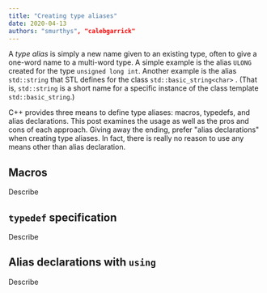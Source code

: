 ```yaml
---
title: "Creating type aliases"
date: 2020-04-13
authors: "smurthys", "calebgarrick"
---
```


A _type alias_ is simply a new name given to an existing type, often to give a one-word name to a multi-word type. A simple example is the alias `ULONG` created for the type `unsigned long int`. Another example is the alias `std::string` that STL defines for the class `std::basic_string<char>` . \(That is, `std::string` is a short name for a specific instance of the class template `std::basic_string`.\)
<!--more-->

C++ provides three means to define type aliases: macros, typedefs, and alias declarations. This post examines the usage as well as the pros and cons of each approach. Giving away the ending, prefer "alias declarations" when creating type aliases. In fact, there is really no reason to use any means other than alias declaration.

## Macros

Describe

## `typedef` specification

Describe

## Alias declarations with `using`

Describe
